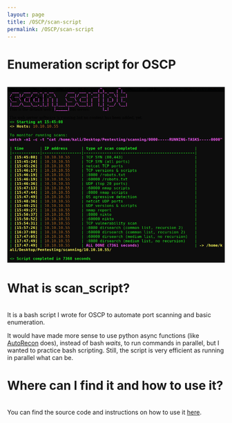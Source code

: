 ```yaml
---
layout: page
title: /OSCP/scan-script
permalink: /OSCP/scan-script
---
```


<h1>Enumeration script for OSCP</h1>

<p><br><img src="/OSCP/execution-example.png" alt="execution example" width="800" height="auto"></p>

<h1>What is scan_script?</h1>

<p><br>It is a bash script I wrote for OSCP to automate port scanning and basic enumeration.</p>

<p>It would have made more sense to use python async functions (like <a href="https://github.com/Tib3rius/AutoRecon" target="_blank" rel="noopener noreferrer">AutoRecon</a> does), instead of bash <i>waits</i>, to run commands in parallel, but I wanted to practice bash scripting. Still, the script is very efficient as running in parallel what can be.</p>

<h1>Where can I find it and how to use it?</h1>

<p><br>You can find the source code and instructions on how to use it <a href="https://github.com/Plotkine/scan_script" target="_blank" rel="noopener noreferrer">here</a>.</p>

